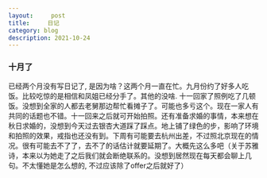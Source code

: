 ```yaml
---
layout:     post
title:     日记
category: blog
description: 2021-10-24
---
```


### 十月了
  已经两个月没有写日记了, 是因为啥？这两个月一直在忙。九月份约了好多人吃饭。比较吃惊的是相信和凤姐已经分手了。其他的没啥. 十一回家了照例吃了几顿饭。没想到全家的人都去老舅那边帮忙看摊子了。可能也多亏这个。现在一家人有共同的话题也不错。十一回来之后就可开始拍照。还有准备求婚的事情，本来想在秋日求婚的，没想到今天过去银杏大道踩了踩点。地上铺了绿色的步，影响了环境和拍照的效果，戒指也还没有到。下周有可能要去杭州出差，不过照北京现在的情况。很有可能去不了了，去不了的话估计就要延期了。大概先这么多吧（关于苏雅诗，本来以为她走了之后我们就会断绝联系的。没想到居然现在每天都会聊上几句。不太懂她是怎么想的, 不过应该除了offer之后就好了）


  
